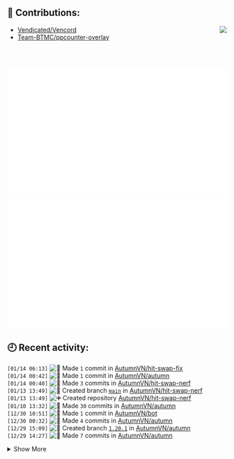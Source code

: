 ## 📗 Contributions:
<a href="https://osu.ppy.sh/users/AutumnVN"><img src="https://osu-sig.vercel.app/card?user=AutumnVN&mode=std&lang=en&mini=true" align="right"></a>

- [Vendicated/Vencord](https://github.com/Vendicated/Vencord)
- [Team-BTMC/ppcounter-overlay](https://github.com/Team-BTMC/ppcounter-overlay)

<br>
<br>
<br>
<div align="center">
<img src="./generated/overview.svg"><img src="./generated/languages.svg">
</div>

## 🕘 Recent activity:
<!--START_SECTION:activity-->
`[01/14 06:13]` <img alt="📝" src="https://github.com/cheesits456/github-activity-readme/raw/master/icons/commit.png" align="top" height="18"> Made `1` commit in [AutumnVN/hit-swap-fix](https://github.com/AutumnVN/hit-swap-fix)  
`[01/14 00:42]` <img alt="📝" src="https://github.com/cheesits456/github-activity-readme/raw/master/icons/commit.png" align="top" height="18"> Made `1` commit in [AutumnVN/autumn](https://github.com/AutumnVN/autumn)  
`[01/14 00:40]` <img alt="📝" src="https://github.com/cheesits456/github-activity-readme/raw/master/icons/commit.png" align="top" height="18"> Made `3` commits in [AutumnVN/hit-swap-nerf](https://github.com/AutumnVN/hit-swap-nerf)  
`[01/13 13:49]` <img alt="📂" src="https://github.com/cheesits456/github-activity-readme/raw/master/icons/create-branch.png" align="top" height="18"> Created branch [`main`](https://github.com/AutumnVN/hit-swap-nerf/tree/main) in [AutumnVN/hit-swap-nerf](https://github.com/AutumnVN/hit-swap-nerf)  
`[01/13 13:49]` <img alt="➕" src="https://github.com/cheesits456/github-activity-readme/raw/master/icons/create-repo.png" align="top" height="18"> Created repository [AutumnVN/hit-swap-nerf](https://github.com/AutumnVN/hit-swap-nerf)  
`[01/10 13:32]` <img alt="📝" src="https://github.com/cheesits456/github-activity-readme/raw/master/icons/commit.png" align="top" height="18"> Made `30` commits in [AutumnVN/autumn](https://github.com/AutumnVN/autumn)  
`[12/30 10:51]` <img alt="📝" src="https://github.com/cheesits456/github-activity-readme/raw/master/icons/commit.png" align="top" height="18"> Made `1` commit in [AutumnVN/bot](https://github.com/AutumnVN/bot)  
`[12/30 00:32]` <img alt="📝" src="https://github.com/cheesits456/github-activity-readme/raw/master/icons/commit.png" align="top" height="18"> Made `4` commits in [AutumnVN/autumn](https://github.com/AutumnVN/autumn)  
`[12/29 15:09]` <img alt="📂" src="https://github.com/cheesits456/github-activity-readme/raw/master/icons/create-branch.png" align="top" height="18"> Created branch [`1.20.1`](https://github.com/AutumnVN/autumn/tree/1.20.1) in [AutumnVN/autumn](https://github.com/AutumnVN/autumn)  
`[12/29 14:27]` <img alt="📝" src="https://github.com/cheesits456/github-activity-readme/raw/master/icons/commit.png" align="top" height="18"> Made `7` commits in [AutumnVN/autumn](https://github.com/AutumnVN/autumn)  

<details><summary>Show More</summary>

`[12/29 03:23]` <img alt="📝" src="https://github.com/cheesits456/github-activity-readme/raw/master/icons/commit.png" align="top" height="18"> Made `10` commits in [AutumnVN/bot](https://github.com/AutumnVN/bot)  
`[12/28 05:02]` <img alt="📝" src="https://github.com/cheesits456/github-activity-readme/raw/master/icons/commit.png" align="top" height="18"> Made `5` commits in [AutumnVN/autumn](https://github.com/AutumnVN/autumn)  
`[12/26 01:39]` <img alt="📝" src="https://github.com/cheesits456/github-activity-readme/raw/master/icons/commit.png" align="top" height="18"> Made `14` commits in [AutumnVN/bot](https://github.com/AutumnVN/bot)  
`[12/25 07:33]` <img alt="📝" src="https://github.com/cheesits456/github-activity-readme/raw/master/icons/commit.png" align="top" height="18"> Made `4` commits in [AutumnVN/autumn](https://github.com/AutumnVN/autumn)  
`[12/17 09:32]` <img alt="📝" src="https://github.com/cheesits456/github-activity-readme/raw/master/icons/commit.png" align="top" height="18"> Made `2` commits in [AutumnVN/bot](https://github.com/AutumnVN/bot)  
`[12/15 01:44]` <img alt="📝" src="https://github.com/cheesits456/github-activity-readme/raw/master/icons/commit.png" align="top" height="18"> Made `13` commits in [AutumnVN/beatmap](https://github.com/AutumnVN/beatmap)  
`[12/09 12:27]` <img alt="📝" src="https://github.com/cheesits456/github-activity-readme/raw/master/icons/commit.png" align="top" height="18"> Made `2` commits in [AutumnVN/userscript](https://github.com/AutumnVN/userscript)  
`[12/09 10:28]` <img alt="📂" src="https://github.com/cheesits456/github-activity-readme/raw/master/icons/create-branch.png" align="top" height="18"> Created branch [`main`](https://github.com/AutumnVN/userscript/tree/main) in [AutumnVN/userscript](https://github.com/AutumnVN/userscript)  
`[12/09 10:28]` <img alt="➕" src="https://github.com/cheesits456/github-activity-readme/raw/master/icons/create-repo.png" align="top" height="18"> Created repository [AutumnVN/userscript](https://github.com/AutumnVN/userscript)  
`[12/09 08:57]` <img alt="📝" src="https://github.com/cheesits456/github-activity-readme/raw/master/icons/commit.png" align="top" height="18"> Made `1` commit in [AutumnVN/chino.pages.dev](https://github.com/AutumnVN/chino.pages.dev)  
`[12/08 07:54]` <img alt="📝" src="https://github.com/cheesits456/github-activity-readme/raw/master/icons/commit.png" align="top" height="18"> Made `8` commits in [AutumnVN/beatmap](https://github.com/AutumnVN/beatmap)  
`[12/03 07:08]` <img alt="📝" src="https://github.com/cheesits456/github-activity-readme/raw/master/icons/commit.png" align="top" height="18"> Made `1` commit in [AutumnVN/chino.pages.dev](https://github.com/AutumnVN/chino.pages.dev)  
`[12/03 05:40]` <img alt="📝" src="https://github.com/cheesits456/github-activity-readme/raw/master/icons/commit.png" align="top" height="18"> Made `2` commits in [AutumnVN/beatmap](https://github.com/AutumnVN/beatmap)  
`[12/03 01:06]` <img alt="📝" src="https://github.com/cheesits456/github-activity-readme/raw/master/icons/commit.png" align="top" height="18"> Made `1` commit in [AutumnVN/bot](https://github.com/AutumnVN/bot)  
`[12/02 10:43]` <img alt="📝" src="https://github.com/cheesits456/github-activity-readme/raw/master/icons/commit.png" align="top" height="18"> Made `2` commits in [AutumnVN/beatmap](https://github.com/AutumnVN/beatmap)  
`[12/02 05:27]` <img alt="📝" src="https://github.com/cheesits456/github-activity-readme/raw/master/icons/commit.png" align="top" height="18"> Made `1` commit in [AutumnVN/Navi](https://github.com/AutumnVN/Navi)  
`[12/01 14:03]` <img alt="📝" src="https://github.com/cheesits456/github-activity-readme/raw/master/icons/commit.png" align="top" height="18"> Made `1` commit in [AutumnVN/beatmap](https://github.com/AutumnVN/beatmap)  
`[12/01 07:07]` <img alt="📝" src="https://github.com/cheesits456/github-activity-readme/raw/master/icons/commit.png" align="top" height="18"> Made `1` commit in [AutumnVN/Navi](https://github.com/AutumnVN/Navi)  
`[11/30 06:55]` <img alt="📝" src="https://github.com/cheesits456/github-activity-readme/raw/master/icons/commit.png" align="top" height="18"> Made `9` commits in [AutumnVN/beatmap](https://github.com/AutumnVN/beatmap)  
`[11/26 00:23]` <img alt="📝" src="https://github.com/cheesits456/github-activity-readme/raw/master/icons/commit.png" align="top" height="18"> Made `1` commit in [AutumnVN/themes](https://github.com/AutumnVN/themes)  
`[11/21 13:04]` <img alt="📝" src="https://github.com/cheesits456/github-activity-readme/raw/master/icons/commit.png" align="top" height="18"> Made `1` commit in [AutumnVN/beatmap](https://github.com/AutumnVN/beatmap)  
`[11/21 01:35]` <img alt="📝" src="https://github.com/cheesits456/github-activity-readme/raw/master/icons/commit.png" align="top" height="18"> Made `1` commit in [AutumnVN/userplugins](https://github.com/AutumnVN/userplugins)  
`[11/18 01:48]` <img alt="📂" src="https://github.com/cheesits456/github-activity-readme/raw/master/icons/create-branch.png" align="top" height="18"> Created branch [`main`](https://github.com/AutumnVN/beatmap/tree/main) in [AutumnVN/beatmap](https://github.com/AutumnVN/beatmap)  
`[11/18 01:47]` <img alt="➕" src="https://github.com/cheesits456/github-activity-readme/raw/master/icons/create-repo.png" align="top" height="18"> Created repository [AutumnVN/beatmap](https://github.com/AutumnVN/beatmap)  
`[11/16 14:17]` <img alt="📝" src="https://github.com/cheesits456/github-activity-readme/raw/master/icons/commit.png" align="top" height="18"> Made `1` commit in [AutumnVN/chino.pages.dev](https://github.com/AutumnVN/chino.pages.dev)  
`[11/15 10:24]` <img alt="📝" src="https://github.com/cheesits456/github-activity-readme/raw/master/icons/commit.png" align="top" height="18"> Made `2` commits in [AutumnVN/userplugins](https://github.com/AutumnVN/userplugins)  
`[11/15 05:44]` <img alt="📝" src="https://github.com/cheesits456/github-activity-readme/raw/master/icons/commit.png" align="top" height="18"> Made `1` commit in [AutumnVN/themes](https://github.com/AutumnVN/themes)  
`[11/15 01:43]` <img alt="📝" src="https://github.com/cheesits456/github-activity-readme/raw/master/icons/commit.png" align="top" height="18"> Made `1` commit in [AutumnVN/chino.pages.dev](https://github.com/AutumnVN/chino.pages.dev)  
`[11/14 01:54]` <img alt="📝" src="https://github.com/cheesits456/github-activity-readme/raw/master/icons/commit.png" align="top" height="18"> Made `1` commit in [AutumnVN/themes](https://github.com/AutumnVN/themes)  
`[11/13 10:24]` <img alt="📝" src="https://github.com/cheesits456/github-activity-readme/raw/master/icons/commit.png" align="top" height="18"> Made `1` commit in [AutumnVN/userplugins](https://github.com/AutumnVN/userplugins)  
`[11/13 06:46]` <img alt="📝" src="https://github.com/cheesits456/github-activity-readme/raw/master/icons/commit.png" align="top" height="18"> Made `2` commits in [AutumnVN/ppcounter-overlay](https://github.com/AutumnVN/ppcounter-overlay)  
`[11/13 01:38]` <img alt="📝" src="https://github.com/cheesits456/github-activity-readme/raw/master/icons/commit.png" align="top" height="18"> Made `1` commit in [AutumnVN/userplugins](https://github.com/AutumnVN/userplugins)  
`[11/10 06:56]` <img alt="📝" src="https://github.com/cheesits456/github-activity-readme/raw/master/icons/commit.png" align="top" height="18"> Made `3` commits in [AutumnVN/chino.pages.dev](https://github.com/AutumnVN/chino.pages.dev)  
`[11/09 09:53]` <img alt="⭐" src="https://github.com/cheesits456/github-activity-readme/raw/master/icons/star.png" align="top" height="18"> Starred [Naxesss/MapsetVerifier](https://github.com/Naxesss/MapsetVerifier)  
`[11/09 04:32]` <img alt="⭐" src="https://github.com/cheesits456/github-activity-readme/raw/master/icons/star.png" align="top" height="18"> Starred [crskycode/KrkrDump](https://github.com/crskycode/KrkrDump)  
`[11/08 01:57]` <img alt="📝" src="https://github.com/cheesits456/github-activity-readme/raw/master/icons/commit.png" align="top" height="18"> Made `3` commits in [AutumnVN/bot](https://github.com/AutumnVN/bot)  
`[11/05 14:59]` <img alt="📝" src="https://github.com/cheesits456/github-activity-readme/raw/master/icons/commit.png" align="top" height="18"> Made `1` commit in [AutumnVN/userplugins](https://github.com/AutumnVN/userplugins)  
`[11/05 13:32]` <img alt="📝" src="https://github.com/cheesits456/github-activity-readme/raw/master/icons/commit.png" align="top" height="18"> Made `1` commit in [AutumnVN/themes](https://github.com/AutumnVN/themes)  
`[11/04 04:43]` <img alt="📝" src="https://github.com/cheesits456/github-activity-readme/raw/master/icons/commit.png" align="top" height="18"> Made `1` commit in [AutumnVN/chino.pages.dev](https://github.com/AutumnVN/chino.pages.dev)  
`[11/04 01:58]` <img alt="📝" src="https://github.com/cheesits456/github-activity-readme/raw/master/icons/commit.png" align="top" height="18"> Made `1` commit in [AutumnVN/bot](https://github.com/AutumnVN/bot)  
`[11/03 14:48]` <img alt="📝" src="https://github.com/cheesits456/github-activity-readme/raw/master/icons/commit.png" align="top" height="18"> Made `3` commits in [AutumnVN/userplugins](https://github.com/AutumnVN/userplugins)  
`[11/02 14:55]` <img alt="📝" src="https://github.com/cheesits456/github-activity-readme/raw/master/icons/commit.png" align="top" height="18"> Made `1` commit in [AutumnVN/chino.pages.dev](https://github.com/AutumnVN/chino.pages.dev)  
`[11/02 08:36]` <img alt="✅" src="https://github.com/cheesits456/github-activity-readme/raw/master/icons/pr-open.png" align="top" height="18"> Opened PR [`#16961`](https://github.com//is-a-dev/register/pull/16961 'Update chino.json') in [is-a-dev/register](https://github.com/is-a-dev/register)  
`[11/02 07:52]` <img alt="❌" src="https://github.com/cheesits456/github-activity-readme/raw/master/icons/delete.png" align="top" height="18"> Deleted `main` from [AutumnVN/register](https://github.com/AutumnVN/register)  
`[11/02 07:52]` <img alt="📂" src="https://github.com/cheesits456/github-activity-readme/raw/master/icons/create-branch.png" align="top" height="18"> Created branch [`main1`](https://github.com/AutumnVN/register/tree/main1) in [AutumnVN/register](https://github.com/AutumnVN/register)  
`[11/02 07:51]` <img alt="📝" src="https://github.com/cheesits456/github-activity-readme/raw/master/icons/commit.png" align="top" height="18"> Made `1` commit in [AutumnVN/register](https://github.com/AutumnVN/register)  
`[11/02 07:46]` <img alt="🍴" src="https://github.com/cheesits456/github-activity-readme/raw/master/icons/fork.png" align="top" height="18"> Forked [is-a-dev/register](https://github.com/is-a-dev/register) to [AutumnVN/register](https://github.com/AutumnVN/register)  
`[11/01 12:30]` <img alt="📝" src="https://github.com/cheesits456/github-activity-readme/raw/master/icons/commit.png" align="top" height="18"> Made `1` commit in [AutumnVN/chino.pages.dev](https://github.com/AutumnVN/chino.pages.dev)  
`[11/01 11:44]` <img alt="📝" src="https://github.com/cheesits456/github-activity-readme/raw/master/icons/commit.png" align="top" height="18"> Made `1` commit in [AutumnVN/AutumnVN](https://github.com/AutumnVN/AutumnVN)  
`[11/01 10:03]` <img alt="📝" src="https://github.com/cheesits456/github-activity-readme/raw/master/icons/commit.png" align="top" height="18"> Made `2` commits in [AutumnVN/userplugins](https://github.com/AutumnVN/userplugins)  
`[11/01 04:53]` <img alt="📝" src="https://github.com/cheesits456/github-activity-readme/raw/master/icons/commit.png" align="top" height="18"> Made `1` commit in [AutumnVN/chino.pages.dev](https://github.com/AutumnVN/chino.pages.dev)  
`[11/01 00:58]` <img alt="📝" src="https://github.com/cheesits456/github-activity-readme/raw/master/icons/commit.png" align="top" height="18"> Made `1` commit in [AutumnVN/bot](https://github.com/AutumnVN/bot)  
`[10/31 14:29]` <img alt="📝" src="https://github.com/cheesits456/github-activity-readme/raw/master/icons/commit.png" align="top" height="18"> Made `19` commits in [AutumnVN/chino.pages.dev](https://github.com/AutumnVN/chino.pages.dev)  
`[10/29 13:18]` <img alt="📝" src="https://github.com/cheesits456/github-activity-readme/raw/master/icons/commit.png" align="top" height="18"> Made `1` commit in [AutumnVN/userplugins](https://github.com/AutumnVN/userplugins)  
`[10/29 06:38]` <img alt="📝" src="https://github.com/cheesits456/github-activity-readme/raw/master/icons/commit.png" align="top" height="18"> Made `11` commits in [AutumnVN/chino.pages.dev](https://github.com/AutumnVN/chino.pages.dev)  
`[10/28 02:10]` <img alt="📝" src="https://github.com/cheesits456/github-activity-readme/raw/master/icons/commit.png" align="top" height="18"> Made `1` commit in [AutumnVN/themes](https://github.com/AutumnVN/themes)  
`[10/22 04:41]` <img alt="📝" src="https://github.com/cheesits456/github-activity-readme/raw/master/icons/commit.png" align="top" height="18"> Made `2` commits in [AutumnVN/tosu](https://github.com/AutumnVN/tosu)  
`[10/22 02:39]` <img alt="📝" src="https://github.com/cheesits456/github-activity-readme/raw/master/icons/commit.png" align="top" height="18"> Made `1` commit in [AutumnVN/userplugins](https://github.com/AutumnVN/userplugins)  
`[10/21 12:04]` <img alt="📝" src="https://github.com/cheesits456/github-activity-readme/raw/master/icons/commit.png" align="top" height="18"> Made `1` commit in [AutumnVN/Navi](https://github.com/AutumnVN/Navi)  
`[10/17 00:14]` <img alt="📝" src="https://github.com/cheesits456/github-activity-readme/raw/master/icons/commit.png" align="top" height="18"> Made `1` commit in [AutumnVN/ppcounter-overlay](https://github.com/AutumnVN/ppcounter-overlay)  
`[10/16 11:22]` <img alt="📝" src="https://github.com/cheesits456/github-activity-readme/raw/master/icons/commit.png" align="top" height="18"> Made `1` commit in [AutumnVN/themes](https://github.com/AutumnVN/themes)  
`[10/16 02:14]` <img alt="📝" src="https://github.com/cheesits456/github-activity-readme/raw/master/icons/commit.png" align="top" height="18"> Made `1` commit in [AutumnVN/chino.pages.dev](https://github.com/AutumnVN/chino.pages.dev)  

</details>
<!--END_SECTION:activity-->
